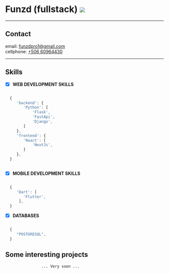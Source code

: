 # Funzd (fullstack)  ![](https://img.shields.io/badge/|-Pro-g.svg)

___

## Contact

email: [funzdpro1@gmail.com](mailto:funzdpro1@gmail.com?Subject=Contratar%20Servicios)  
cellphone: [+506 60964430](https://api.whatsapp.com/send?phone=50660964430)

___

## Skills

- [x] **WEB DEVELOPMENT SKILLS**
```javascript

  {
     'backend': {
        'Python': [
            'Flask',
            'FastApi',
            'Django',
        ] 
     },
     'frontend': {
        'React': [
            'NextJs',
        ] 
     },
  }
  
````
- [x] **MOBILE DEVELOPMENT SKILLS**
```javascript

  {
     'Dart': [
        'Flutter',
      ],
  }

```
- [x] **DATABASES**
```javascript

  {
     "POSTGRESQL",
  }

```

## Some interesting projects

                    ... Very soon ...
